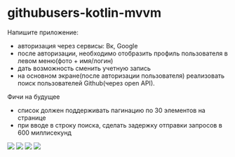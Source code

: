 # githubusers-kotlin-mvvm

Напишите приложение:
- авторизация через сервисы: Вк, Google
- после авторизации, необходимо отобразить профиль пользователя в левом меню(фото + имя/логин)
- дать возможность сменить учетную запись
- на основном экране(после авторизации пользователя) реализовать поиск пользователей Github(через open API). 

Фичи на будущее
- список должен поддерживать пагинацию по 30 элементов на странице
- при вводе в строку поиска, сделать задержку отправки запросов в 600 миллисекунд



![](https://github.com/AlekseyKonovalov/githubusers-kotlin-mvvm/blob/master/BjuiZklzeYY.jpg)
![](https://github.com/AlekseyKonovalov/githubusers-kotlin-mvvm/blob/master/IdWMQ9BcvVE.jpg)
![](https://github.com/AlekseyKonovalov/githubusers-kotlin-mvvm/blob/master/hxOz06TOpKM.jpg)
![](https://github.com/AlekseyKonovalov/githubusers-kotlin-mvvm/blob/master/iRKHZ2LaGA0.jpg)
